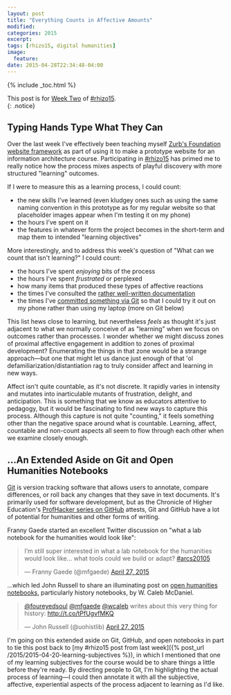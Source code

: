 ```yaml
---
layout: post
title: "Everything Counts in Affective Amounts"
modified:
categories: 2015
excerpt:
tags: [rhizo15, digital humanities]
image:
  feature:
date: 2015-04-28T22:34:48-04:00
---
```


{% include _toc.html %}

This post is for [Week Two](http://rhizomatic.net/2015/04/22/learning-is-not-a-counting-noun-so-what-should-we-count/) of [#rhizo15](http://rhizomatic.net/).  
{: .notice}  

## Typing Hands Type What They Can  

Over the last week I've effectively been teaching myself [Zurb's Foundation website framework](http://foundation.zurb.com/) as part of using it to make a prototype website for an information architecture course. Participating in [#rhizo15](http://rhizomatic.net/) has primed me to really notice how the process mixes aspects of playful discovery with more structured "learning" outcomes.    

If I were to measure this as a learning process, I could count:   

- the new skills I've learned (even kludgey ones such as using the same naming convention in this prototype as for my regular website so that placeholder images appear when I'm testing it on my phone)    
- the hours I've spent on it   
- the features in whatever form the project becomes in the short-term and map them to intended "learning objectives"   

More interestingly, and to address this week's question of "What can we count that isn't learning?" I could count:  

- the hours I've spent *enjoying* bits of the process   
- the hours I've spent *frustrated* or perplexed   
- how many items that produced these types of affective reactions   
- the times I've consulted the [rather well-written documentation](http://foundation.zurb.com/docs/)    
- the times I've [committed something via Git](https://github.com/ryan-p-randall/ryan-p-randall.github.io/commits/master/aqredo) so that I could try it out on my phone rather than using my laptop (more on Git below)        

This list hews close to learning, but nevertheless *feels* as thought it's just adjacent to what we normally conceive of as "learning" when we focus on outcomes rather than processes. I wonder whether we might discuss zones of proximal affective engagement in addition to zones of proximal development? Enumerating the things in that zone would be a strange approach—but one that might let us dance just enough of that 'ol defamiliarization/distantiation rag to truly consider affect and learning in new ways. 

Affect isn't quite countable, as it's not discrete. It rapidly varies in intensity and mutates into inarticulable mutants of frustration, delight, and anticipation. This is something that we know as educators attentive to pedagogy, but it would be fascinating to find new ways to capture this process. Although this capture is not quite "counting," it feels something other than the negative space around what is countable. Learning, affect, countable and non-count aspects all seem to flow through each other when we examine closely enough.   

## …An Extended Aside on Git and Open Humanities Notebooks    

[Git](http://www.git-scm.com/) is version tracking software that allows users to annotate, compare differences, or roll back any changes that they save in text documents. It's primarily used for software development, but as the Chronicle of Higher Education's [ProfHacker series on GitHub](http://chronicle.com/blogs/profhacker/tag/github101) attests, Git and GitHub have a lot of potential for humanities and other forms of writing.  

Franny Gaede started an excellent Twitter discussion on "what a lab notebook for the humanities would look like":  

<blockquote class="twitter-tweet" lang="en"><p>I’m still super interested in what a lab notebook for the humanities would look like… what tools could we build or adapt? <a href="https://twitter.com/hashtag/arcs20105?src=hash">#arcs20105</a></p>&mdash; Franny Gaede (@mfgaede) <a href="https://twitter.com/mfgaede/status/592497291098857472">April 27, 2015</a></blockquote>
<script async src="//platform.twitter.com/widgets.js" charset="utf-8"></script>

…which led John Russell to share an illuminating post on [open humanities notebooks](http://wcm1.web.rice.edu/open-notebook-history.html), particularly history notebooks, by W. Caleb McDaniel.   

<blockquote class="twitter-tweet" lang="en"><p><a href="https://twitter.com/foureyedsoul">@foureyedsoul</a> <a href="https://twitter.com/mfgaede">@mfgaede</a> <a href="https://twitter.com/wcaleb">@wcaleb</a> writes about this very thing for history: <a href="http://t.co/tPfUgvfMKQ">http://t.co/tPfUgvfMKQ</a></p>&mdash; John Russell (@uohistlib) <a href="https://twitter.com/uohistlib/status/592502116624674816">April 27, 2015</a></blockquote>
<script async src="//platform.twitter.com/widgets.js" charset="utf-8"></script>  

I'm going on this extended aside on Git, GitHub, and open notebooks in part to tie this post back to [my #rhizo15 post from last week]({% post_url /2015/2015-04-20-learning-subjectives %}), in which I mentioned that one of my learning subjectives for the course would be to share things a little before they're ready. By directing people to Git, I'm highlighting the actual process of learning—I could then annotate it with all the subjective, affective, experiential aspects of the process adjacent to learning as I'd like.  

